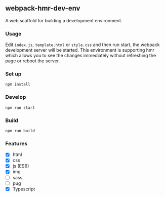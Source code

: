 ## webpack-hmr-dev-env
A web scaffold for building a development environment.

### Usage
Edit ```index.js```, ```template.html``` or ```style.css``` and then run start,
the webpack development server will be started. This environment is supporting hmr
which allows you to see the changes immediately without refreshing the page or reboot
the server.

### Set up
```npm install```

### Develop
```npm run start```

### Build
```npm run build```

### Features
- [x] html
- [x] css
- [x] js (ES6)
- [x] img
- [ ] sass
- [ ] pug
- [x] Typescript
